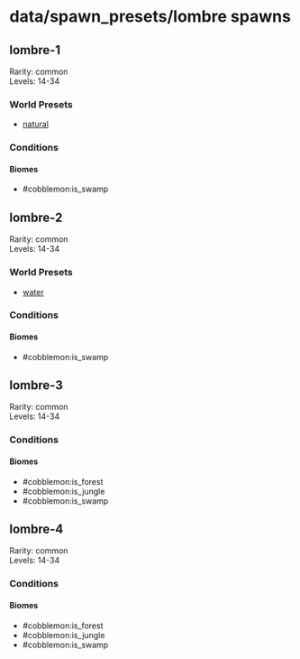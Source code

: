 # data/spawn_presets/lombre spawns  
  
## lombre-1  
Rarity: common  
Levels: 14-34  
  
### World Presets  
* [natural](/data/world_presets/natural.md)  
  
### Conditions  
  
#### Biomes  
  * #cobblemon:is_swamp
  
  
## lombre-2  
Rarity: common  
Levels: 14-34  
  
### World Presets  
* [water](/data/world_presets/water.md)  
  
### Conditions  
  
#### Biomes  
  * #cobblemon:is_swamp
  
  
## lombre-3  
Rarity: common  
Levels: 14-34  
  
### Conditions  
  
#### Biomes  
  * #cobblemon:is_forest
  * #cobblemon:is_jungle
  * #cobblemon:is_swamp
  
  
## lombre-4  
Rarity: common  
Levels: 14-34  
  
### Conditions  
  
#### Biomes  
  * #cobblemon:is_forest
  * #cobblemon:is_jungle
  * #cobblemon:is_swamp
  
